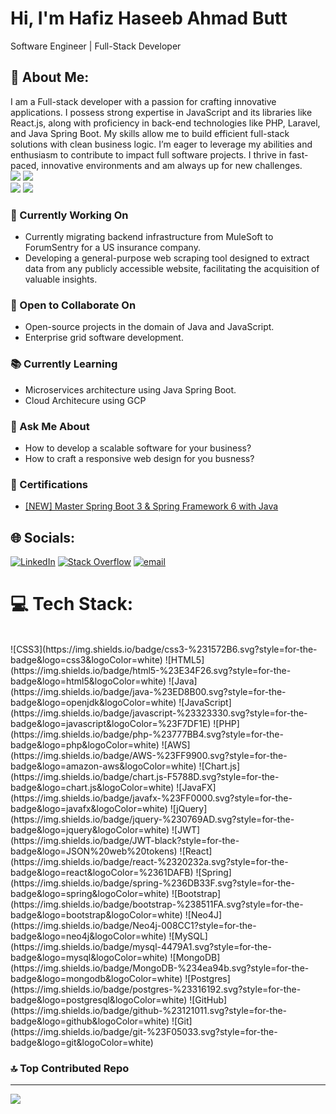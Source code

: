 # Hi, I'm Hafiz Haseeb Ahmad Butt
Software Engineer |
Full-Stack Developer
## 💫 About Me:
I am a Full-stack developer with a passion for crafting innovative applications. I possess strong expertise in JavaScript and its libraries like React.js, along with proficiency in back-end technologies like PHP, Laravel, and Java Spring Boot. My skills allow me to build efficient full-stack solutions with clean business logic. I’m eager to leverage my abilities and enthusiasm to contribute to impact full software projects. I thrive in fast-paced, innovative environments and am always up for new challenges.
<br/>
![](https://nirzak-streak-stats.vercel.app/?user=HaseebAhmadButt&theme=dark&hide_border=false)
![](https://github-readme-stats.vercel.app/api?username=HaseebAhmadButt&theme=dark&hide_border=false&include_all_commits=false&count_private=false)
<br/>
![](https://github-contributor-stats.vercel.app/api?username=HaseebAhmadButt&limit=5&theme=dark&combine_all_yearly_contributions=true)
![](https://github-readme-stats.vercel.app/api/top-langs/?username=HaseebAhmadButt&theme=dark&hide_border=false&include_all_commits=false&count_private=false&layout=compact)

<!-- ## 🏆 GitHub Trophies -->


### 🔭 Currently Working On<br>
- Currently migrating backend infrastructure from MuleSoft to ForumSentry for a US insurance company.
- Developing a general-purpose web scraping tool designed to extract data from any publicly accessible website, facilitating the acquisition of valuable insights. 
### 🤝 Open to Collaborate On
- Open-source projects in the domain of Java and JavaScript.
- Enterprise grid software development.
### 📚 Currently Learning
- Microservices architecture using Java Spring Boot.
- Cloud Architecure using GCP
### 💬 Ask Me About
- How to develop a scalable software for your business?
- How to craft a responsive web design for you busness?  
### 📜 Certifications<br>
- [[NEW] Master Spring Boot 3 & Spring Framework 6 with Java ](https://www.udemy.com/certificate/UC-e8f8e3ba-8dd7-4235-a6bb-8cbcec429247/) 
## 🌐 Socials:
[![LinkedIn](https://img.shields.io/badge/LinkedIn-%230077B5.svg?logo=linkedin&logoColor=white)](https://linkedin.com/in/haseeb-ahmad-butt) [![Stack Overflow](https://img.shields.io/badge/-Stackoverflow-FE7A16?logo=stack-overflow&logoColor=white)](https://stackoverflow.com/users/14356961) [![email](https://img.shields.io/badge/Email-D14836?logo=gmail&logoColor=white)](mailto:haseebabdul148@gmail.com) 

# 💻 Tech Stack:

<br/>
![CSS3](https://img.shields.io/badge/css3-%231572B6.svg?style=for-the-badge&logo=css3&logoColor=white) ![HTML5](https://img.shields.io/badge/html5-%23E34F26.svg?style=for-the-badge&logo=html5&logoColor=white) ![Java](https://img.shields.io/badge/java-%23ED8B00.svg?style=for-the-badge&logo=openjdk&logoColor=white) ![JavaScript](https://img.shields.io/badge/javascript-%23323330.svg?style=for-the-badge&logo=javascript&logoColor=%23F7DF1E) ![PHP](https://img.shields.io/badge/php-%23777BB4.svg?style=for-the-badge&logo=php&logoColor=white) ![AWS](https://img.shields.io/badge/AWS-%23FF9900.svg?style=for-the-badge&logo=amazon-aws&logoColor=white) ![Chart.js](https://img.shields.io/badge/chart.js-F5788D.svg?style=for-the-badge&logo=chart.js&logoColor=white) ![JavaFX](https://img.shields.io/badge/javafx-%23FF0000.svg?style=for-the-badge&logo=javafx&logoColor=white) ![jQuery](https://img.shields.io/badge/jquery-%230769AD.svg?style=for-the-badge&logo=jquery&logoColor=white) ![JWT](https://img.shields.io/badge/JWT-black?style=for-the-badge&logo=JSON%20web%20tokens) ![React](https://img.shields.io/badge/react-%2320232a.svg?style=for-the-badge&logo=react&logoColor=%2361DAFB) ![Spring](https://img.shields.io/badge/spring-%236DB33F.svg?style=for-the-badge&logo=spring&logoColor=white) ![Bootstrap](https://img.shields.io/badge/bootstrap-%238511FA.svg?style=for-the-badge&logo=bootstrap&logoColor=white) ![Neo4J](https://img.shields.io/badge/Neo4j-008CC1?style=for-the-badge&logo=neo4j&logoColor=white) ![MySQL](https://img.shields.io/badge/mysql-4479A1.svg?style=for-the-badge&logo=mysql&logoColor=white) ![MongoDB](https://img.shields.io/badge/MongoDB-%234ea94b.svg?style=for-the-badge&logo=mongodb&logoColor=white) ![Postgres](https://img.shields.io/badge/postgres-%23316192.svg?style=for-the-badge&logo=postgresql&logoColor=white) ![GitHub](https://img.shields.io/badge/github-%23121011.svg?style=for-the-badge&logo=github&logoColor=white) ![Git](https://img.shields.io/badge/git-%23F05033.svg?style=for-the-badge&logo=git&logoColor=white)

<!-- # 📊 GitHub Stats: -->

### 🔝 Top Contributed Repo


---
[![](https://visitcount.itsvg.in/api?id=HaseebAhmadButt&icon=9&color=12)](https://visitcount.itsvg.in)

<!-- Proudly created with GPRM ( https://gprm.itsvg.in ) -->
